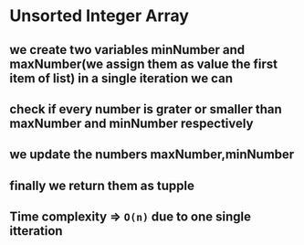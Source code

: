 # Unsorted Integer Array

## we create two variables minNumber and maxNumber(we assign them as value the first item of list) in a single iteration we can

## check if every number is grater or smaller than maxNumber and minNumber respectively

## we update the numbers maxNumber,minNumber

## finally we return them as tupple

## Time complexity => `O(n)` due to one single itteration
